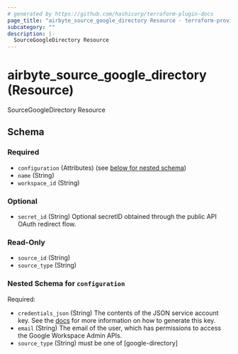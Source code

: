 ```yaml
---
# generated by https://github.com/hashicorp/terraform-plugin-docs
page_title: "airbyte_source_google_directory Resource - terraform-provider-airbyte"
subcategory: ""
description: |-
  SourceGoogleDirectory Resource
---
```


# airbyte_source_google_directory (Resource)

SourceGoogleDirectory Resource



<!-- schema generated by tfplugindocs -->
## Schema

### Required

- `configuration` (Attributes) (see [below for nested schema](#nestedatt--configuration))
- `name` (String)
- `workspace_id` (String)

### Optional

- `secret_id` (String) Optional secretID obtained through the public API OAuth redirect flow.

### Read-Only

- `source_id` (String)
- `source_type` (String)

<a id="nestedatt--configuration"></a>
### Nested Schema for `configuration`

Required:

- `credentials_json` (String) The contents of the JSON service account key. See the <a href="https://developers.google.com/admin-sdk/directory/v1/guides/delegation">docs</a> for more information on how to generate this key.
- `email` (String) The email of the user, which has permissions to access the Google Workspace Admin APIs.
- `source_type` (String) must be one of [google-directory]


